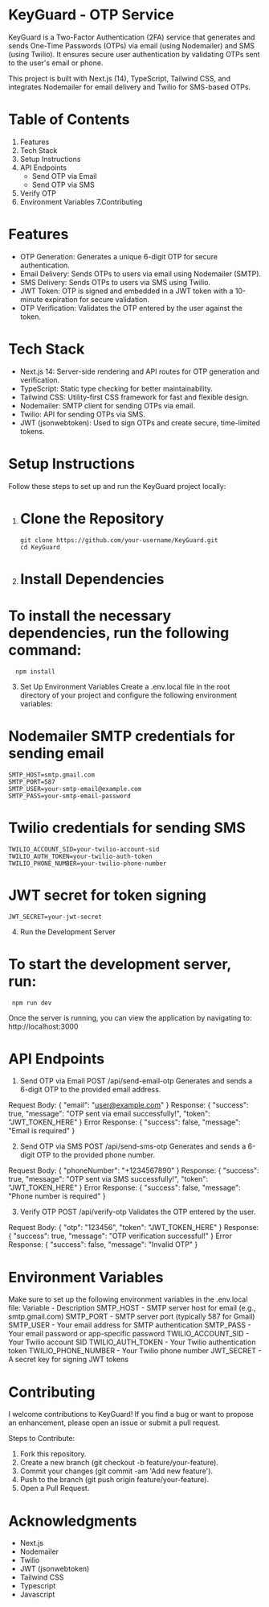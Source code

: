 # KeyGuard - OTP Service
KeyGuard is a Two-Factor Authentication (2FA) service that generates and sends One-Time Passwords (OTPs) via email (using Nodemailer) and SMS (using Twilio). It ensures secure user authentication by validating OTPs sent to the user's email or phone.

This project is built with Next.js (14), TypeScript, Tailwind CSS, and integrates Nodemailer for email delivery and Twilio for SMS-based OTPs.

# Table of Contents
1. Features
2. Tech Stack
3. Setup Instructions
4. API Endpoints
   * Send OTP via Email
   * Send OTP via SMS
5. Verify OTP
6. Environment Variables
7.Contributing

# Features
 * OTP Generation: Generates a unique 6-digit OTP for secure authentication.
 * Email Delivery: Sends OTPs to users via email using Nodemailer (SMTP).
 * SMS Delivery: Sends OTPs to users via SMS using Twilio.
 * JWT Token: OTP is signed and embedded in a JWT token with a 10-minute expiration for secure validation.
 * OTP Verification: Validates the OTP entered by the user against the token.

# Tech Stack
 * Next.js 14: Server-side rendering and API routes for OTP generation and verification.
 * TypeScript: Static type checking for better maintainability.
 * Tailwind CSS: Utility-first CSS framework for fast and flexible design.
 * Nodemailer: SMTP client for sending OTPs via email.
 * Twilio: API for sending OTPs via SMS.
 * JWT (jsonwebtoken): Used to sign OTPs and create secure, time-limited tokens.

# Setup Instructions
Follow these steps to set up and run the KeyGuard project locally:

1. # Clone the Repository
       git clone https://github.com/your-username/KeyGuard.git
       cd KeyGuard

2. # Install Dependencies
# To install the necessary dependencies, run the following command:
      npm install

3. Set Up Environment Variables
Create a .env.local file in the root directory of your project and configure the following environment variables:

  # Nodemailer SMTP credentials for sending email
    SMTP_HOST=smtp.gmail.com
    SMTP_PORT=587
    SMTP_USER=your-smtp-email@example.com
    SMTP_PASS=your-smtp-email-password

 # Twilio credentials for sending SMS
    TWILIO_ACCOUNT_SID=your-twilio-account-sid
    TWILIO_AUTH_TOKEN=your-twilio-auth-token
    TWILIO_PHONE_NUMBER=your-twilio-phone-number

 # JWT secret for token signing
    JWT_SECRET=your-jwt-secret
4. Run the Development Server
# To start the development server, run:
     npm run dev
Once the server is running, you can view the application by navigating to:
    http://localhost:3000


# API Endpoints
1. Send OTP via Email
  POST /api/send-email-otp
  Generates and sends a 6-digit OTP to the provided email address.
  
  Request Body:
    {
      "email": "user@example.com"
    }
  Response:
  {
    "success": true,
    "message": "OTP sent via email successfully!",
    "token": "JWT_TOKEN_HERE"
  }
  Error Response:
  {
    "success": false,
    "message": "Email is required"
  }

2. Send OTP via SMS
  POST /api/send-sms-otp
  Generates and sends a 6-digit OTP to the provided phone number.
  
  Request Body:
  {
    "phoneNumber": "+1234567890"
  }
  Response:
  {
    "success": true,
    "message": "OTP sent via SMS successfully!",
    "token": "JWT_TOKEN_HERE"
  }
  Error Response:
  {
    "success": false,
    "message": "Phone number is required"
  }

3. Verify OTP
  POST /api/verify-otp
  Validates the OTP entered by the user.
  
  Request Body:
  {
    "otp": "123456",
    "token": "JWT_TOKEN_HERE"
  }
  Response:
  {
    "success": true,
    "message": "OTP verification successful!"
  }
  Error Response:
  {
    "success": false,
    "message": "Invalid OTP"
  }
# Environment Variables
Make sure to set up the following environment variables in the .env.local file:
Variable - 	Description
SMTP_HOST -	SMTP server host for email (e.g., smtp.gmail.com)
SMTP_PORT -	SMTP server port (typically 587 for Gmail)
SMTP_USER -	Your email address for SMTP authentication
SMTP_PASS - Your email password or app-specific password
TWILIO_ACCOUNT_SID -	Your Twilio account SID
TWILIO_AUTH_TOKEN -	Your Twilio authentication token
TWILIO_PHONE_NUMBER	- Your Twilio phone number
JWT_SECRET -	A secret key for signing JWT tokens


# Contributing
I welcome contributions to KeyGuard! If you find a bug or want to propose an enhancement, please open an issue or submit a pull request.

Steps to Contribute:
 1. Fork this repository.
 2. Create a new branch (git checkout -b feature/your-feature).
 3. Commit your changes (git commit -am 'Add new feature').
 4. Push to the branch (git push origin feature/your-feature).
 5. Open a Pull Request.

# Acknowledgments
 * Next.js
 * Nodemailer
 * Twilio 
 * JWT (jsonwebtoken)
 * Tailwind CSS
 * Typescript
 * Javascript
